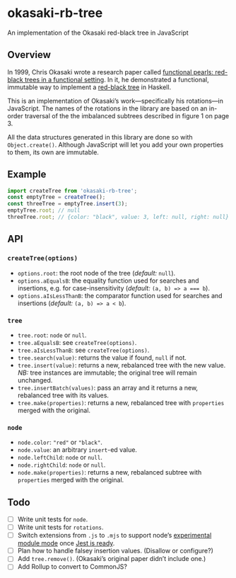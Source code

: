 # okasaki-rb-tree

An implementation of the Okasaki red-black tree in JavaScript

## Overview

In 1999, Chris Okasaki wrote a research paper called [functional pearls: red-black trees in a functional setting](https://www.cs.tufts.edu/~nr/cs257/archive/chris-okasaki/redblack99.pdf). In it, he demonstrated a functional, immutable way to implement a [red-black tree](https://en.wikipedia.org/wiki/Red%E2%80%93black_tree) in Haskell.

This is an implementation of Okasaki’s work—specifically his rotations—in JavaScript. The names of the rotations in the library are based on an in-order traversal of the the imbalanced subtrees described in figure 1 on page 3.

All the data structures generated in this library are done so with `Object.create()`. Although JavaScript will let you add your own properties to them, its own are immutable.

## Example

```javascript
import createTree from 'okasaki-rb-tree';
const emptyTree = createTree();
const threeTree = emptyTree.insert(3);
emptyTree.root; // null
threeTree.root; // {color: "black", value: 3, left: null, right: null}
```

## API

### `createTree(options)`

* `options.root`: the root node of the tree (_default:_ `null`).
* `options.aEqualsB`: the equality function used for searches and insertions, e.g. for case-insensitivity (_default:_ `(a, b) => a === b`).
* `options.aIsLessThanB`: the comparator function used for searches and insertions (_default:_ `(a, b) => a < b`).

### `tree`

* `tree.root`: `node` or `null`.
* `tree.aEqualsB`: see `createTree(options)`.
* `tree.aIsLessThanB`: see `createTree(options)`.
* `tree.search(value)`: returns the value if found, `null` if not.
* `tree.insert(value)`: returns a new, rebalanced tree with the new value. _NB:_ tree instances are immutable; the original tree will remain unchanged.
* `tree.insertBatch(values)`: pass an array and it returns a new, rebalanced tree with its values.
* `tree.make(properties)`: returns a new, rebalanced tree with `properties` merged with the original.

### `node`

* `node.color`: `"red"` or `"black"`.
* `node.value`: an arbitrary `insert`-ed value.
* `node.leftChild`: `node` or `null`.
* `node.rightChild`: `node` or `null`.
* `node.make(properties)`: returns a new, rebalanced subtree with `properties` merged with the original.

## Todo

- [ ] Write unit tests for `node`.
- [ ] Write unit tests for `rotations`.
- [ ] Switch extensions from `.js` to `.mjs` to support node’s [experimental module mode](https://nodejs.org/docs/latest-v11.x/api/esm.html) once [Jest is ready](https://github.com/facebook/jest/issues/7018).
- [ ] Plan how to handle falsey insertion values. (Disallow or configure?)
- [ ] Add `tree.remove()`. (Okasaki’s original paper didn’t include one.)
- [ ] Add Rollup to convert to CommonJS?
